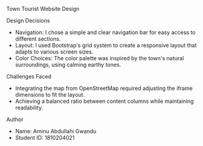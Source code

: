 Town Tourist Website Design

Design Decisions
- Navigation: I chose a simple and clear navigation bar for easy access to different sections.
- Layout: I used Bootstrap's grid system to create a responsive layout that adapts to various screen sizes.
- Color Choices: The color palette was inspired by the town's natural surroundings, using calming earthy tones.
  
Challenges Faced
- Integrating the map from OpenStreetMap required adjusting the iframe dimensions to fit the layout.
- Achieving a balanced ratio between content columns while maintaining readability.
  
Author
- Name: Aminu Abdullahi Gwandu
- Student ID: 1810204021
<!---
alameen709/alameen709 is a ✨ special ✨ repository because its `README.md` (this file) appears on your GitHub profile.
You can click the Preview link to take a look at your changes.
--->
